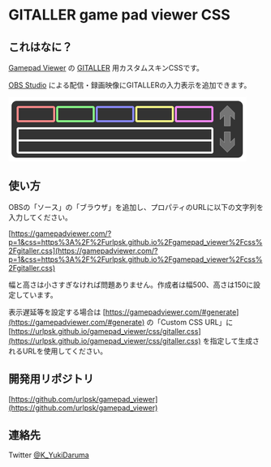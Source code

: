 # GITALLER game pad viewer CSS

## これはなに？

[Gamepad Viewer](https://gamepadviewer.com/) の [GITALLER](https://www.dj-dao.com/jp/gitaller) 用カスタムスキンCSSです。

[OBS Studio](https://obsproject.com/) による配信・録画映像にGITALLERの入力表示を追加できます。

![見た目](../img/sample.png)

## 使い方

OBSの「ソース」の「ブラウザ」を追加し、プロパティのURLに以下の文字列を入力してください。

[https://gamepadviewer.com/?p=1&css=https%3A%2F%2Furlpsk.github.io%2Fgamepad_viewer%2Fcss%2Fgitaller.css](https://gamepadviewer.com/?p=1&css=https%3A%2F%2Furlpsk.github.io%2Fgamepad_viewer%2Fcss%2Fgitaller.css)

幅と高さは小さすぎなければ問題ありません。作成者は幅500、高さは150に設定しています。

表示遅延等を設定する場合は [https://gamepadviewer.com/#generate](https://gamepadviewer.com/#generate) の「Custom CSS URL」に [https://urlpsk.github.io/gamepad_viewer/css/gitaller.css](https://urlpsk.github.io/gamepad_viewer/css/gitaller.css)
を指定して生成されるURLを使用してください。

## 開発用リポジトリ

[https://github.com/urlpsk/gamepad_viewer](https://github.com/urlpsk/gamepad_viewer)

## 連絡先

Twitter [@K_YukiDaruma](https://twitter.com/K_YukiDaruma)